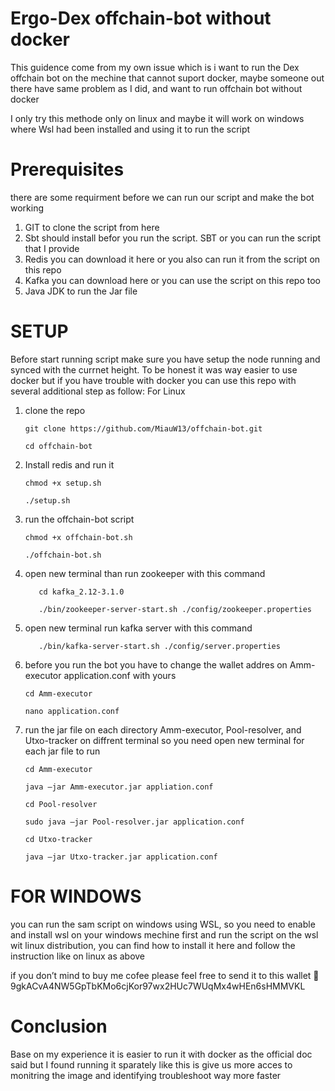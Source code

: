 # Ergo-Dex offchain-bot without docker
This guidence come from my own issue which is i want to run the Dex offchain bot on the mechine that cannot suport docker, maybe someone out there have same problem as I did, and want to run offchain bot without docker

I only try this methode only on linux and maybe it will work on windows where Wsl had been installed and using it to run the script



# Prerequisites

there are some requirment before we can run our script and make the bot working
  1.	GIT to clone the script from here
2.	Sbt should install befor you run the script. SBT or you can run the script that I provide
3.	Redis you can download it here or you also can run it from the script on this repo 
4.	Kafka you can download here or you can use the script on this repo too
5.	Java JDK to run the Jar file

# SETUP

Before start running script make sure you have setup the node running and synced with the currnet height.
To be honest it was way easier to use docker but if you have trouble with docker you can use this repo with several additional step as follow:
For Linux
  1.	clone the repo
      
            git clone https://github.com/MiauW13/offchain-bot.git
      
            cd offchain-bot
        
  2.	Install redis and run it
      
            chmod +x setup.sh
            
            ./setup.sh

  3.	run the offchain-bot script
            
            chmod +x offchain-bot.sh
            
            ./offchain-bot.sh
            
  4. open new terminal than run zookeeper with this command
	          
            cd kafka_2.12-3.1.0
            
            ./bin/zookeeper-server-start.sh ./config/zookeeper.properties
  5. open new terminal run kafka server with this command
	    
            ./bin/kafka-server-start.sh ./config/server.properties
  6.	before you run the bot you have to change the wallet addres on Amm-executor application.conf with yours
            
            cd Amm-executor 
            
            nano application.conf
  7.	run the jar file on each directory Amm-executor, Pool-resolver, and Utxo-tracker on diffrent terminal so you need open new terminal for each jar file to run
            
            cd Amm-executor
            
            java –jar Amm-executor.jar appliation.conf
            
            cd Pool-resolver
            
            sudo java –jar Pool-resolver.jar application.conf
            
            cd Utxo-tracker 
            
            java –jar Utxo-tracker.jar application.conf

# FOR WINDOWS

you can run the sam script on windows using WSL, so you need to enable and install wsl on your windows mechine first and run the script on the wsl wit linux      distribution, you can find how to install it here
  and follow the instruction like on linux as above

  if you don’t mind to buy me cofee please feel free to send it to this wallet 
  9gkACvA4NW5GpTbKMo6cjKor97wx2HUc7WUqMx4wHEn6sHMMVKL


# Conclusion
  Base on my experience it is easier to run it with docker as the official doc said but I found running it sparately like this is give us more acces to monitring the     image and identifying troubleshoot way more faster 

